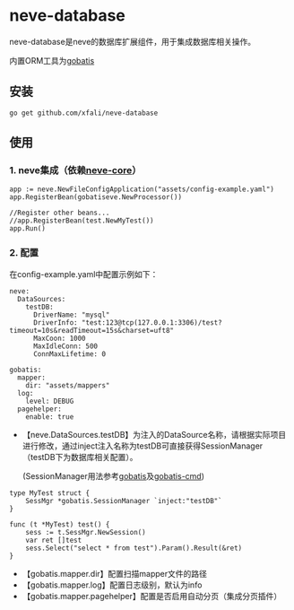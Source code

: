 # neve-database

neve-database是neve的数据库扩展组件，用于集成数据库相关操作。

内置ORM工具为[gobatis](https://github.com/xfali/gobatis)

## 安装
```
go get github.com/xfali/neve-database
```

## 使用
  
### 1. neve集成（依赖[neve-core](https://github.com/xfali/neve-core)）
```
app := neve.NewFileConfigApplication("assets/config-example.yaml")
app.RegisterBean(gobatiseve.NewProcessor())

//Register other beans...
//app.RegisterBean(test.NewMyTest())
app.Run()
```

### 2. 配置
在config-example.yaml中配置示例如下：
```
neve:
  DataSources:
    testDB:
      DriverName: "mysql"
      DriverInfo: "test:123@tcp(127.0.0.1:3306)/test?timeout=10s&readTimeout=15s&charset=uft8"
      MaxCoon: 1000
      MaxIdleConn: 500
      ConnMaxLifetime: 0

gobatis:
  mapper:
    dir: "assets/mappers"
  log:
    level: DEBUG
  pagehelper:
    enable: true
```
* 【neve.DataSources.testDB】为注入的DataSource名称，请根据实际项目进行修改，通过inject注入名称为testDB可直接获得SessionManager（testDB下为数据库相关配置）。

    (SessionManager用法参考[gobatis](https://github.com/xfali/gobatis)及[gobatis-cmd](https://github.com/xfali/gobatis-cmd))
```
type MyTest struct {
	SessMgr *gobatis.SessionManager `inject:"testDB"`
} 

func (t *MyTest) test() {
	sess := t.SessMgr.NewSession()
	var ret []test
	sess.Select("select * from test").Param().Result(&ret)
}
```
* 【gobatis.mapper.dir】配置扫描mapper文件的路径
* 【gobatis.mapper.log】配置日志级别，默认为info
* 【gobatis.mapper.pagehelper】配置是否启用自动分页（集成分页插件）
